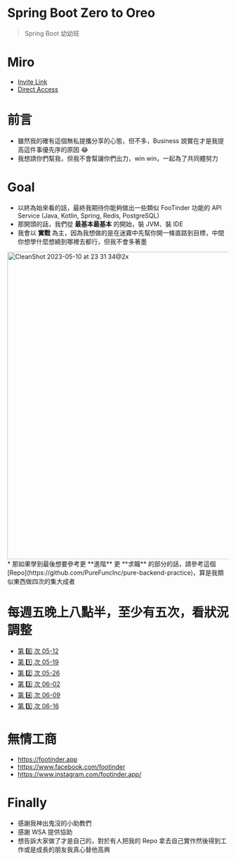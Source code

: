 # Spring Boot Zero to Oreo
> Spring Boot 幼幼班

# Miro
* [Invite Link](https://miro.com/welcomeonboard/c1A1aVRBdjlEZGVXM0hBdHJlMFhZNUZudDMzMUJWMDFKMTY3Z09maWY1WkNNSDV1QU1DeWFWbE9lQmcwdVlBVnwzNDU4NzY0NTE1ODg5MTc1ODU0fDI=?share_link_id=400989073147)
* [Direct Access](https://miro.com/app/board/uXjVMJBurHI=/?share_link_id=407161710409)

# 前言
* 雖然我的確有這個無私提攜分享的心態，但不多，Business 說實在才是我提高這件事優先序的原因 😂
* 我想請你們幫我，但我不會幫讓你們出力，win win，一起為了共同體努力

# Goal
* 以終為始來看的話，最終我期待你能夠做出一些類似 FooTinder 功能的 API Service (Java, Kotlin, Spring, Redis, PostgreSQL)
* 那開頭的話，我們從 **最基本最基本** 的開始，裝 JVM、裝 IDE
* 我會以 **實戰** 為主，因為我想做的是在迷霧中先幫你開一條直路到目標，中間你想學什麼想繞到哪裡去都行，但我不會多著墨
<img width="698" alt="CleanShot 2023-05-10 at 23 31 34@2x" src="https://github.com/PureFuncInc/spring-boot-zero-to-oreo/assets/6296280/088a4c41-a828-4fb6-b6ff-4dd22c615159">
* 那如果學到最後想要參考更 **進階** 更 **求職** 的部分的話，請參考這個 [Repo](https://github.com/PureFuncInc/pure-backend-practice)，算是我類似東西做四次的集大成者

# 每週五晚上八點半，至少有五次，看狀況調整
* [第 0️⃣ 次 05-12]()
* [第 1️⃣ 次 05-19]()
* [第 2️⃣ 次 05-26]()
* [第 3️⃣ 次 06-02]()
* [第 4️⃣ 次 06-09]()
* [第 5️⃣ 次 06-16]()

# 無情工商
* https://footinder.app
* https://www.facebook.com/footinder
* https://www.instagram.com/footinder.app/

# Finally
* 感謝我神出鬼沒的小助教們
* 感謝 WSA 提供協助
* 想告訴大家做了才是自己的，對於有人把我的 Repo 拿去自己實作然後得到工作或是成長的朋友我真心替他高興
